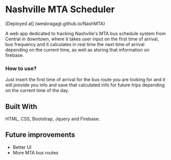 # Nashville MTA Scheduler

[Deployed at] (wesbragagt.github.io/NashMTA)

A web app dedicated to tracking Nashville's MTA bus schedule system from Central in downtown, where it takes user input on the first time of arrival, bus frequency and it calculates in real time the next time of arrival depending on the current time, as well as storing that information on firebase. 


### How to use?

Just insert the first time of arrival for the bus route you are looking for and it will provide you info and save that calculated info for future trips depending on the current time of the day.

## Built With

HTML, CSS, Bootstrap, Jquery and Firebase.

## Future improvements

* Better UI
* More MTA bus routes

